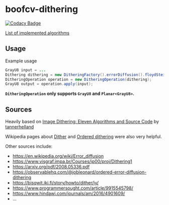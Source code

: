 # boofcv-dithering

[![Codacy Badge](https://app.codacy.com/project/badge/Grade/aed9c383f7c544cfb77ef47263459411)](https://www.codacy.com/gh/nelson-mig-l/boofcv-dithering/dashboard?utm_source=github.com&amp;utm_medium=referral&amp;utm_content=nelson-mig-l/boofcv-dithering&amp;utm_campaign=Badge_Grade)

[List of implemented algorithms](docs/README.md)

## Usage

Example usage
```java
GrayU8 input = ...
Dithering dithering = new DitheringFactory().errorDiffusion().floydSteinberg();
DitheringOperation operation = new DitheringOperation(dithering);
GrayU8 output = operation.apply(input);
```
**`DitheringOperation` only supports `GrayU8` and `Planar<GrayU8>`.**

## Sources

Heavily based on 
[Image Dithering: Eleven Algorithms and Source Code](https://tannerhelland.com/2012/12/28/dithering-eleven-algorithms-source-code.html)
by [tannerhelland](https://github.com/tannerhelland)

Wikipedia pages about [Dither](https://en.wikipedia.org/wiki/Dither) and 
[Ordered dithering](https://en.wikipedia.org/wiki/Ordered_dithering) were also very helpful.

Other sources include:
* https://en.wikipedia.org/wiki/Error_diffusion
* https://www.visgraf.impa.br/Courses/ip00/proj/Dithering1
* https://arxiv.org/pdf/2008.05336.pdf
* https://observablehq.com/@jobleonard/ordered-error-diffusion-dithering
* https://bisqwit.iki.fi/story/howto/dither/jy/
* https://www.programmersought.com/article/9915545798/
* https://www.hindawi.com/journals/am/2016/4901609/
* ...
